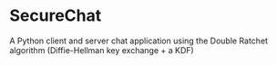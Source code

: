 # SecureChat
A Python client and server chat application using the Double Ratchet algorithm (Diffie-Hellman key exchange + a KDF)
